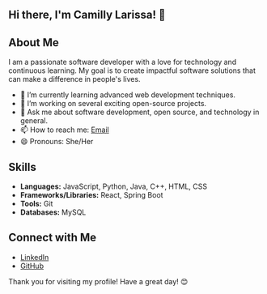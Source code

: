 ## Hi there, I'm Camilly Larissa! 👋

## About Me

I am a passionate software developer with a love for technology and continuous learning. My goal is to create impactful software solutions that can make a difference in people's lives.

- 🌱 I’m currently learning advanced web development techniques.
- 🔭 I’m working on several exciting open-source projects.
- 💬 Ask me about software development, open source, and technology in general.
- 📫 How to reach me: [Email](mailto:camillylarissa@example.com)
- 😄 Pronouns: She/Her

## Skills

- **Languages:** JavaScript, Python, Java, C++, HTML, CSS
- **Frameworks/Libraries:** React, Spring Boot
- **Tools:** Git
- **Databases:** MySQL

## Connect with Me

- [LinkedIn](https://www.linkedin.com/in/camillylarissa)
- [GitHub](https://github.com/CamillyLarissa)

Thank you for visiting my profile! Have a great day! 😊
